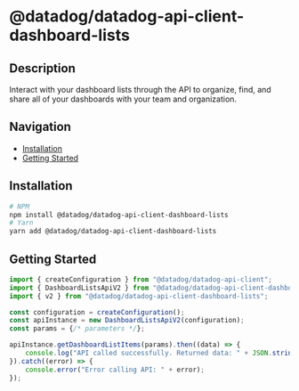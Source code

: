 # @datadog/datadog-api-client-dashboard-lists

## Description

Interact with your dashboard lists through the API to
organize, find, and share all of your dashboards with your team and
organization.

## Navigation

- [Installation](#installation)
- [Getting Started](#getting-started)

## Installation

```sh
# NPM
npm install @datadog/datadog-api-client-dashboard-lists
# Yarn
yarn add @datadog/datadog-api-client-dashboard-lists
```

## Getting Started
```ts
import { createConfiguration } from "@datadog/datadog-api-client";
import { DashboardListsApiV2 } from "@datadog/datadog-api-client-dashboard-lists";
import { v2 } from "@datadog/datadog-api-client-dashboard-lists";

const configuration = createConfiguration();
const apiInstance = new DashboardListsApiV2(configuration);
const params = {/* parameters */};

apiInstance.getDashboardListItems(params).then((data) => {
    console.log("API called successfully. Returned data: " + JSON.stringify(data));
}).catch((error) => {
    console.error("Error calling API: " + error);
});
```